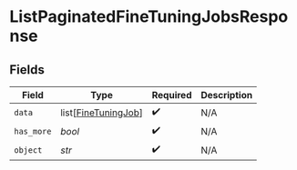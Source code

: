 # ListPaginatedFineTuningJobsResponse


## Fields

| Field                                                       | Type                                                        | Required                                                    | Description                                                 |
| ----------------------------------------------------------- | ----------------------------------------------------------- | ----------------------------------------------------------- | ----------------------------------------------------------- |
| `data`                                                      | list[[FineTuningJob](../../models/shared/finetuningjob.md)] | :heavy_check_mark:                                          | N/A                                                         |
| `has_more`                                                  | *bool*                                                      | :heavy_check_mark:                                          | N/A                                                         |
| `object`                                                    | *str*                                                       | :heavy_check_mark:                                          | N/A                                                         |